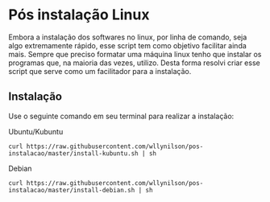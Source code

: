 # Pós instalação Linux

Embora a instalação dos softwares no linux, por linha de comando, seja algo extremamente rápido, esse script tem como objetivo facilitar ainda mais. Sempre que preciso formatar uma máquina linux tenho que instalar os programas que, na maioria das vezes, utilizo. Desta forma resolvi criar esse script que serve como um facilitador para a instalação. 


## Instalação

Use o seguinte comando em seu terminal para realizar a instalação:

Ubuntu/Kubuntu

```
curl https://raw.githubusercontent.com/wllynilson/pos-instalacao/master/install-kubuntu.sh | sh
```

Debian

```
curl https://raw.githubusercontent.com/wllynilson/pos-instalacao/master/install-debian.sh | sh
```
